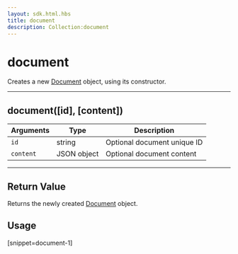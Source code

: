 ```yaml
---
layout: sdk.html.hbs
title: document
description: Collection:document
---
```


# document

Creates a new [Document](/sdk-reference/android/3/document/) object, using its constructor.

---

## document([id], [content])

| Arguments | Type        | Description                 |
| --------- | ----------- | --------------------------- |
| `id`      | string      | Optional document unique ID |
| `content` | JSON object | Optional document content   |

---

## Return Value

Returns the newly created [Document](/sdk-reference/android/3/document) object.

## Usage

[snippet=document-1]
